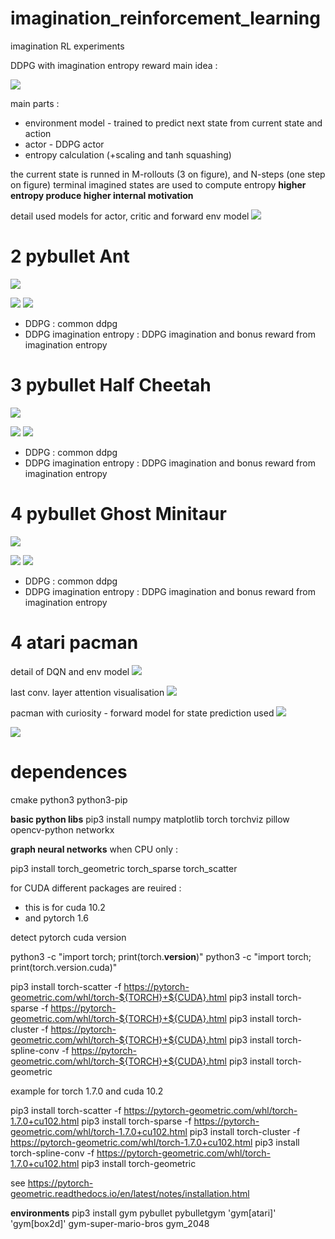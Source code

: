 # imagination_reinforcement_learning
imagination RL experiments

DDPG with imagination entropy reward main idea :

![](doc/diagrams/imaginationentropy.png)

main parts :
- environment model - trained to predict next state from current state and action
- actor - DDPG actor
- entropy calculation (+scaling and tanh squashing)

the current state is runned in M-rollouts (3 on figure),
and N-steps (one step on figure)
terminal imagined states are used to compute entropy
**higher entropy produce higher internal motivation**

detail used models for actor, critic and forward env model
![](doc/diagrams/ddpgimaginationentropyfull.png)

# 2 pybullet Ant

![](doc/images/ant.gif)

![](experiments/2_ant/results/score_per_episode.png)
![](experiments/2_ant/results/score_per_iteration.png)

* DDPG : common ddpg
* DDPG imagination entropy : DDPG imagination and bonus reward from imagination entropy


# 3 pybullet Half Cheetah

![](doc/images/half_cheetah.gif)

![](experiments/3_half_cheetah/results/score_per_episode.png)
![](experiments/3_half_cheetah/results/score_per_iteration.png)

* DDPG : common ddpg
* DDPG imagination entropy : DDPG imagination and bonus reward from imagination entropy


# 4 pybullet Ghost Minitaur

![](doc/images/ghost_minitaur.gif)

![](experiments/4_ghost_minitaur/results/score_per_episode.png)
![](experiments/4_ghost_minitaur/results/score_per_iteration.png)

* DDPG : common ddpg
* DDPG imagination entropy : DDPG imagination and bonus reward from imagination entropy



# 4 atari pacman

detail of DQN and env model
![](doc/diagrams/dqnimaginationentropydetail.png)


last conv. layer attention visualisation
![](doc/images/pacman.gif)


pacman with curiosity - forward model for state prediction used
![](doc/images/pacman_curiosity.gif)


![](experiments/5_pacman/results/score_per_episode.png)


# dependences
cmake python3 python3-pip

**basic python libs**
pip3 install numpy matplotlib torch torchviz pillow opencv-python networkx

**graph neural networks**
when CPU only :

pip3 install torch_geometric torch_sparse torch_scatter


for CUDA different packages are reuired :
- this is for cuda 10.2
- and pytorch 1.6

detect pytorch cuda version

python3 -c "import torch; print(torch.__version__)"
python3 -c "import torch; print(torch.version.cuda)"

pip3 install torch-scatter -f https://pytorch-geometric.com/whl/torch-${TORCH}+${CUDA}.html
pip3 install torch-sparse -f https://pytorch-geometric.com/whl/torch-${TORCH}+${CUDA}.html
pip3 install torch-cluster -f https://pytorch-geometric.com/whl/torch-${TORCH}+${CUDA}.html
pip3 install torch-spline-conv -f https://pytorch-geometric.com/whl/torch-${TORCH}+${CUDA}.html
pip3 install torch-geometric

example for torch 1.7.0 and cuda 10.2

pip3 install torch-scatter -f https://pytorch-geometric.com/whl/torch-1.7.0+cu102.html
pip3 install torch-sparse -f https://pytorch-geometric.com/whl/torch-1.7.0+cu102.html
pip3 install torch-cluster -f https://pytorch-geometric.com/whl/torch-1.7.0+cu102.html
pip3 install torch-spline-conv -f https://pytorch-geometric.com/whl/torch-1.7.0+cu102.html
pip3 install torch-geometric


see https://pytorch-geometric.readthedocs.io/en/latest/notes/installation.html

**environments**
pip3 install  gym pybullet pybulletgym 'gym[atari]' 'gym[box2d]' gym-super-mario-bros gym_2048